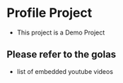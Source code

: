 # Profile Project
- This project is a Demo Project

## Please refer to the golas
- list of embedded youtube videos
